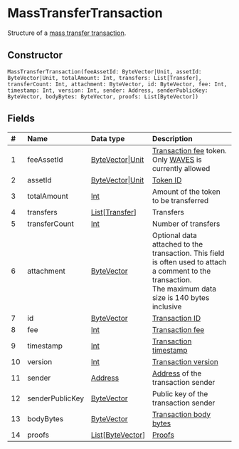 # MassTransferTransaction

Structure of a [mass transfer transaction](/blockchain/transaction-type/mass-transfer-transaction.md).

## Constructor

``` ride
MassTransferTransaction(feeAssetId: ByteVector|Unit, assetId: ByteVector|Unit, totalAmount: Int, transfers: List[Transfer], transferCount: Int, attachment: ByteVector, id: ByteVector, fee: Int, timestamp: Int, version: Int, sender: Address, senderPublicKey: ByteVector, bodyBytes: ByteVector, proofs: List[ByteVector])
```

## Fields

| # | Name | Data type | Description |
| :--- | :--- | :--- | :--- |
| 1 | feeAssetId | [ByteVector](/ride/data-types/byte-vector.md)&#124;[Unit](/ride/data-types/unit.md) | [Transaction fee](/blockchain/transaction/transaction-fee.md) token.<br>Only [WAVES](/blockchain/token/waves.md) is currently allowed |
| 2 | assetId | [ByteVector](/ride/data-types/byte-vector.md)&#124;[Unit](/ride/data-types/unit.md) | [Token ID](/blockchain/token/token-id.md) |
| 3 | totalAmount | [Int](/ride/data-types/int.md) | Amount of the token to be transferred |
| 4 | transfers | [List](/ride/data-types/list.md)[[Transfer](/ride/structures/common-structures/transfer.md)] | Transfers |
| 5 | transferCount | [Int](/ride/data-types/int.md) | Number of transfers |
| 6 | attachment | [ByteVector](/ride/data-types/byte-vector.md) | Optional data attached to the transaction. This field is often used to attach a comment to the transaction.<br>The maximum data size is 140 bytes inclusive |
| 7 | id | [ByteVector](/ride/data-types/byte-vector.md) | [Transaction ID](/blockchain/transaction/transaction-id.md) |
| 8 | fee | [Int](/ride/data-types/int.md) | [Transaction fee](/blockchain/transaction/transaction-fee.md) |
| 9 | timestamp | [Int](/ride/data-types/int.md) | [Transaction timestamp](/blockchain/transaction/transaction-timestamp.md) |
| 10 | version | [Int](/ride/data-types/int.md) | [Transaction version](/blockchain/transaction/transaction-version.md) |
| 11 | sender | [Address](/ride/structures/common-structures/address.md) | [Address](/blockchain/address.md) of the transaction sender |
| 12 | senderPublicKey | [ByteVector](/ride/data-types/byte-vector.md) | Public key of the transaction sender |
| 13 | bodyBytes | [ByteVector](/ride/data-types/byte-vector.md) | [Transaction body bytes](/blockchain/transaction/transaction-body-bytes.md) |
| 14 | proofs | [List](/ride/data-types/list.md)[[ByteVector](/ride/data-types/byte-vector.md)] | [Proofs](/blockchain/transaction/transaction-proof.md) |
